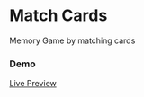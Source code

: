 # Match Cards

Memory Game by matching cards

### Demo

[Live Preview](https://www.d4ve.dev/preview_vanillajs/match-cards.html)
